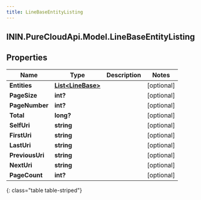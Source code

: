 ```yaml
---
title: LineBaseEntityListing
---
```

## ININ.PureCloudApi.Model.LineBaseEntityListing

## Properties

|Name | Type | Description | Notes|
|------------ | ------------- | ------------- | -------------|
| **Entities** | [**List&lt;LineBase&gt;**](LineBase.html) |  | [optional] |
| **PageSize** | **int?** |  | [optional] |
| **PageNumber** | **int?** |  | [optional] |
| **Total** | **long?** |  | [optional] |
| **SelfUri** | **string** |  | [optional] |
| **FirstUri** | **string** |  | [optional] |
| **LastUri** | **string** |  | [optional] |
| **PreviousUri** | **string** |  | [optional] |
| **NextUri** | **string** |  | [optional] |
| **PageCount** | **int?** |  | [optional] |
{: class="table table-striped"}


